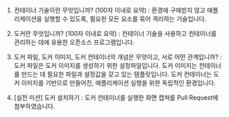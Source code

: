 1. 컨테이너 기술이란 무엇입니까? (100자 이내로 요약)
: 환경에 구애받지 않고 애플리케이션을 실행할 수 있도록, 필요한 모든 요소를 묶어 격리하는 기술입니다.

2. 도커란 무엇입니까? (100자 이내로 요약)
: 컨테이너 기술을 사용하고 컨테이너를 관리하는 데에 유용한 오픈소스 프로그램입니다.

3. 도커 파일, 도커 이미지, 도커 컨테이너의 개념은 무엇이고, 서로 어떤 관계입니까?
: 도커 파일은 도커 이미지를 생성하기 위한 설정파일입니다. 도커 이미지는 컨테이너를 만드는 데 필요한 파일과 설정값을 갖고 있는 템플릿입니다. 도커 컨테이너는 도커 이미지를 기반으로 만들어진, 애플리케이션 실행을 위한 독립적인 환경입니다.

4. [실전 미션] 도커 설치하기
: 도커 컨테이너를 실행한 화면 캡쳐를 Pull Request에 첨부하였습니다.
